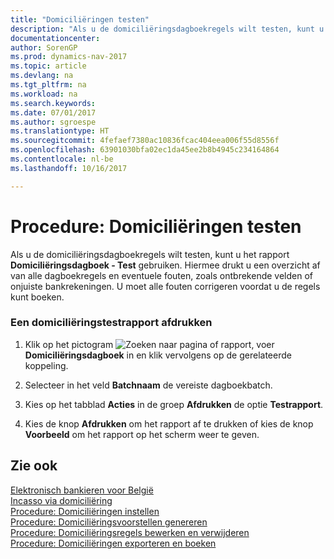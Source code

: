 ```yaml
---
title: "Domiciliëringen testen"
description: "Als u de domiciliëringsdagboekregels wilt testen, kunt u het rapport **Domiciliëringsdagboek - Test** gebruiken. Hiermee drukt u een overzicht af van alle dagboekregels en eventuele fouten, zoals ontbrekende velden of onjuiste bankrekeningen. U moet alle fouten corrigeren voordat u de regels kunt boeken."
documentationcenter: 
author: SorenGP
ms.prod: dynamics-nav-2017
ms.topic: article
ms.devlang: na
ms.tgt_pltfrm: na
ms.workload: na
ms.search.keywords: 
ms.date: 07/01/2017
ms.author: sgroespe
ms.translationtype: HT
ms.sourcegitcommit: 4fefaef7380ac10836fcac404eea006f55d8556f
ms.openlocfilehash: 63901030bfa02ec1da45ee2b8b4945c234164864
ms.contentlocale: nl-be
ms.lasthandoff: 10/16/2017

---
```

# <a name="how-to-test-domiciliations"></a>Procedure: Domiciliëringen testen
Als u de domiciliëringsdagboekregels wilt testen, kunt u het rapport **Domiciliëringsdagboek - Test** gebruiken. Hiermee drukt u een overzicht af van alle dagboekregels en eventuele fouten, zoals ontbrekende velden of onjuiste bankrekeningen. U moet alle fouten corrigeren voordat u de regels kunt boeken.  
  
### <a name="to-print-a-domiciliation-test-report"></a>Een domiciliëringstestrapport afdrukken  
  
1.  Klik op het pictogram ![Zoeken naar pagina of rapport](media/ui-search/search_small.png "pictogram Zoeken naar pagina of rapport"), voer **Domiciliëringsdagboek** in en klik vervolgens op de gerelateerde koppeling.  
  
2.  Selecteer in het veld **Batchnaam** de vereiste dagboekbatch.  
  
3.  Kies op het tabblad **Acties** in de groep **Afdrukken** de optie **Testrapport**.  
  
4.  Kies de knop **Afdrukken** om het rapport af te drukken of kies de knop **Voorbeeld** om het rapport op het scherm weer te geven.  
  
## <a name="see-also"></a>Zie ook  
 [Elektronisch bankieren voor België](belgian-electronic-banking.md)   
 [Incasso via domiciliëring](direct-debit-using-domiciliation.md)   
 [Procedure: Domiciliëringen instellen](how-to-set-up-domiciliations.md)   
 [Procedure: Domiciliëringsvoorstellen genereren](how-to-generate-domiciliation-suggestions.md)   
 [Procedure: Domiciliëringsregels bewerken en verwijderen](how-to-edit-and-delete-domiciliation-lines.md)   
 [Procedure: Domiciliëringen exporteren en boeken](how-to-export-and-post-domiciliations.md)
